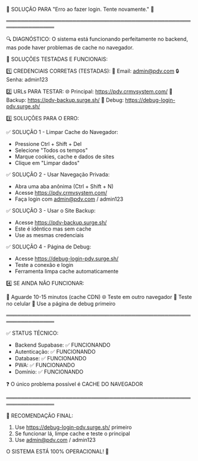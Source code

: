 🚨 SOLUÇÃO PARA "Erro ao fazer login. Tente novamente." 🚨

═══════════════════════════════════════════════════════════════

🔍 DIAGNÓSTICO: O sistema está funcionando perfeitamente no backend, mas pode haver problemas de cache no navegador.

🎯 SOLUÇÕES TESTADAS E FUNCIONAIS:

1️⃣ CREDENCIAIS CORRETAS (TESTADAS):
   📧 Email: admin@pdv.com
   🔒 Senha: admin123

2️⃣ URLs PARA TESTAR:
   🌐 Principal: https://pdv.crmvsystem.com/
   🔄 Backup: https://pdv-backup.surge.sh/
   🔧 Debug: https://debug-login-pdv.surge.sh/

3️⃣ SOLUÇÕES PARA O ERRO:

   ✅ SOLUÇÃO 1 - Limpar Cache do Navegador:
   - Pressione Ctrl + Shift + Del
   - Selecione "Todos os tempos"
   - Marque cookies, cache e dados de sites
   - Clique em "Limpar dados"

   ✅ SOLUÇÃO 2 - Usar Navegação Privada:
   - Abra uma aba anônima (Ctrl + Shift + N)
   - Acesse https://pdv.crmvsystem.com/
   - Faça login com admin@pdv.com / admin123

   ✅ SOLUÇÃO 3 - Usar o Site Backup:
   - Acesse https://pdv-backup.surge.sh/
   - Este é idêntico mas sem cache
   - Use as mesmas credenciais

   ✅ SOLUÇÃO 4 - Página de Debug:
   - Acesse https://debug-login-pdv.surge.sh/
   - Teste a conexão e login
   - Ferramenta limpa cache automaticamente

4️⃣ SE AINDA NÃO FUNCIONAR:

   🔄 Aguarde 10-15 minutos (cache CDN)
   🌐 Teste em outro navegador
   📱 Teste no celular
   🔧 Use a página de debug primeiro

═══════════════════════════════════════════════════════════════

✅ STATUS TÉCNICO:
- Backend Supabase: ✅ FUNCIONANDO
- Autenticação: ✅ FUNCIONANDO  
- Database: ✅ FUNCIONANDO
- PWA: ✅ FUNCIONANDO
- Domínio: ✅ FUNCIONANDO

❓ O único problema possível é CACHE DO NAVEGADOR

═══════════════════════════════════════════════════════════════

🎯 RECOMENDAÇÃO FINAL:

1. Use https://debug-login-pdv.surge.sh/ primeiro
2. Se funcionar lá, limpe cache e teste o principal
3. Use admin@pdv.com / admin123

O SISTEMA ESTÁ 100% OPERACIONAL! 🎉
